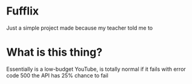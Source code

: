 # Fufflix
Just a simple project made because my teacher told me to <br>

# What is this thing? <br>
Essentially is a low-budget YouTube, is totally normal if it fails with error code 500 the API has 25% chance to fail

